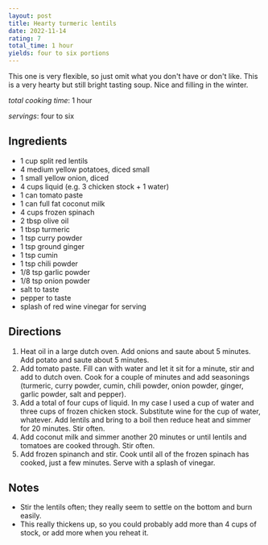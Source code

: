 ```yaml
---
layout: post
title: Hearty turmeric lentils
date: 2022-11-14
rating: 7
total_time: 1 hour
yields: four to six portions
---
```


This one is very flexible, so just omit what you don't have or don't like. This is a very hearty but still bright tasting soup. Nice and filling in the winter. 

*total cooking time*: 1 hour

*servings*: four to six

## Ingredients

- 1 cup split red lentils
- 4 medium yellow potatoes, diced small
- 1 small yellow onion, diced
- 4 cups liquid (e.g. 3 chicken stock + 1 water)
- 1 can tomato paste
- 1 can full fat coconut milk
- 4 cups frozen spinach
- 2 tbsp olive oil
- 1 tbsp turmeric
- 1 tsp curry powder
- 1 tsp ground ginger
- 1 tsp cumin
- 1 tsp chili powder
- 1/8 tsp garlic powder
- 1/8 tsp onion powder
- salt to taste
- pepper to taste
- splash of red wine vinegar for serving

## Directions

1. Heat oil in a large dutch oven. Add onions and saute about 5 minutes. Add potato and saute about 5 minutes.
4. Add tomato paste. Fill can with water and let it sit for a minute, stir and add to dutch oven. Cook for a couple of minutes and add seasonings (turmeric, curry powder, cumin, chili powder, onion powder, ginger, garlic powder, salt and pepper).
5. Add a total of four cups of liquid. In my case I used a cup of water and three cups of frozen chicken stock. Substitute wine for the cup of water, whatever. Add lentils and bring to a boil then reduce heat and simmer for 20 minutes. Stir often.
6. Add coconut milk and simmer another 20 minutes or until lentils and tomatoes are cooked through. Stir often.
7. Add frozen spinanch and stir. Cook until all of the frozen spinach has cooked, just a few minutes. Serve with a splash of vinegar.

## Notes

* Stir the lentils often; they really seem to settle on the bottom and burn easily.
* This really thickens up, so you could probably add more than 4 cups of stock, or add more when you reheat it.